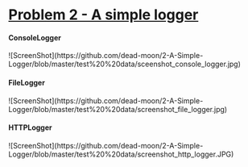 <h1><a href="https://github.com/HackBulgaria/Frontend-JavaScript-2/tree/master/Application/2-A-Simple-Logger">Problem 2 - A simple logger</a></h1>

<h4>ConsoleLogger</h4>
![ScreenShot](https://github.com/dead-moon/2-A-Simple-Logger/blob/master/test%20%20data/sceenshot_console_logger.jpg)

<h4>FileLogger</h4>
![ScreenShot](https://github.com/dead-moon/2-A-Simple-Logger/blob/master/test%20%20data/screenshot_file_logger.jpg)

<h4>HTTPLogger</h4>
![ScreenShot](https://github.com/dead-moon/2-A-Simple-Logger/blob/master/test%20%20data/screenshot_http_logger.JPG)
